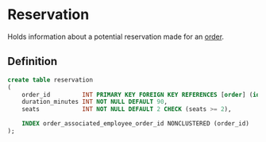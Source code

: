 # Reservation

Holds information about a potential reservation made for an [order](order).
## Definition

```sql
create table reservation
(
    order_id         INT PRIMARY KEY FOREIGN KEY REFERENCES [order] (id),
    duration_minutes INT NOT NULL DEFAULT 90,
    seats            INT NOT NULL DEFAULT 2 CHECK (seats >= 2),

    INDEX order_associated_employee_order_id NONCLUSTERED (order_id)
);
```